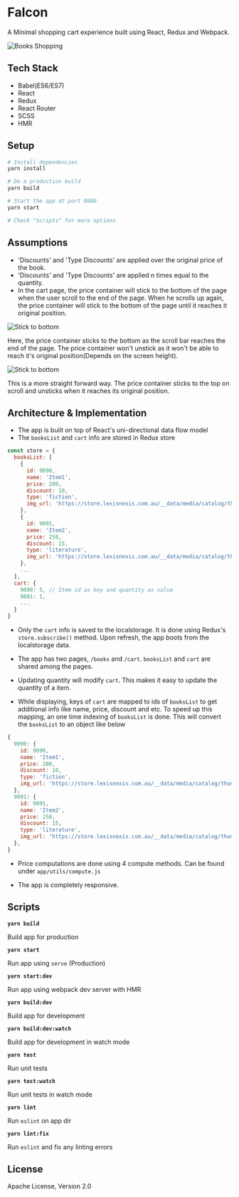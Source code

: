 # Falcon

A Minimal shopping cart experience built using React, Redux and Webpack.

![Books Shopping](https://image.ibb.co/cp0J4d/ezgif_com_video_to_gif_2.gif)

## Tech Stack

- Babel(ES6/ES7)
- React
- Redux
- React Router
- SCSS
- HMR

## Setup

```bash
# Install dependencies
yarn install

# Do a production build
yarn build

# Start the app at port 8080
yarn start

# Check "Scripts" for more options
```

## Assumptions

- 'Discounts' and 'Type Discounts' are applied over the original price of the book.
- 'Discounts' and 'Type Discounts' are applied n times equal to the quantity.
- In the cart page, the price container will stick to the bottom of the page when the user scroll to the end of the page. When he scrolls up again, the price container will stick to the bottom of the page until it reaches it original position.

![Stick to bottom](https://image.ibb.co/eYLhxy/ezgif_com_video_to_gif.gif)

Here, the price container sticks to the bottom as the scroll bar reaches the end of the page. The price container won't unstick as it won't be able to reach it's original position(Depends on the screen height).

![Stick to bottom](https://image.ibb.co/fWqCVJ/ezgif_com_video_to_gif_1.gif)

This is a more straight forward way. The price container sticks to the top on scroll and unsticks when it reaches its original position.

## Architecture & Implementation

- The app is built on top of React's uni-directional data flow model
- The `booksList` and `cart` info are stored in Redux store
```javascript
const store = {
  booksList: [
    {
      id: 9090,
      name: 'Item1',
      price: 200,
      discount: 10,
      type: 'fiction',
      img_url: 'https://store.lexisnexis.com.au/__data/media/catalog/thumb//placeholder.jpg'
    },
    {
      id: 9091,
      name: 'Item2',
      price: 250,
      discount: 15,
      type: 'literature',
      img_url: 'https://store.lexisnexis.com.au/__data/media/catalog/thumb//placeholder.jpg'
    },
    ...
  ],
  cart: {
    9090: 5, // Item id as key and quantity as value
    9091: 1,
    ...
  }
}
```
- Only the `cart` info is saved to the localstorage. It is done using Redux's `store.subscribe()` method. Upon refresh, the app boots from the localstorage data.

- The app has two pages, `/books` and `/cart`. `booksList` and `cart` are shared among the pages.

- Updating quantity will modify `cart`. This makes it easy to update the quantity of a item.

- While displaying, keys of `cart` are mapped to ids of `booksList` to get additional info like name, price, discount and etc. To speed up this mapping, an one time indexing of `booksList` is done. This will convert the `booksList` to an object like below
```javascript
{
  9090: {
    id: 9090,
    name: 'Item1',
    price: 200,
    discount: 10,
    type: 'fiction',
    img_url: 'https://store.lexisnexis.com.au/__data/media/catalog/thumb//placeholder.jpg'
  },
  9091: {
    id: 9091,
    name: 'Item2',
    price: 250,
    discount: 15,
    type: 'literature',
    img_url: 'https://store.lexisnexis.com.au/__data/media/catalog/thumb//placeholder.jpg'
  },
}
```
- Price computations are done using 4 compute methods. Can be found under `app/utils/compute.js`

- The app is completely responsive.


## Scripts

**`yarn build`**

Build app for production

**`yarn start`**

Run app using `serve` (Production)

**`yarn start:dev`**

Run app using webpack dev server with HMR

**`yarn build:dev`**

Build app for development

**`yarn build:dev:watch`**

Build app for development in watch mode

**`yarn test`**

Run unit tests

**`yarn test:watch`**

Run unit tests in watch mode

**`yarn lint`**

Run `eslint` on app dir

**`yarn lint:fix`**

Run `eslint` and fix any linting errors


## License

Apache License, Version 2.0
